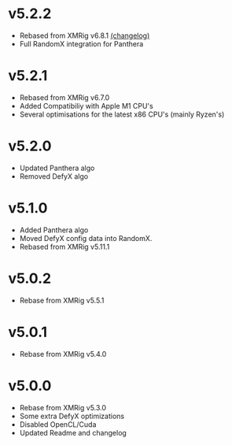 # v5.2.2
- Rebased from XMRig v6.8.1 [(changelog)](doc/CHANGELOG.md)
- Full RandomX integration for Panthera

# v5.2.1
- Rebased from XMRig v6.7.0
- Added Compatibiliy with Apple M1 CPU's
- Several optimisations for the latest x86 CPU's (mainly Ryzen's)


# v5.2.0
- Updated Panthera algo
- Removed DefyX algo


# v5.1.0
- Added Panthera algo
- Moved DefyX config data into RandomX.
- Rebased from XMRig v5.11.1

# v5.0.2

- Rebase from XMRig v5.5.1 


# v5.0.1

- Rebase from XMRig v5.4.0


# v5.0.0

- Rebase from XMRig v5.3.0
- Some extra DefyX optimizations
- Disabled OpenCL/Cuda
- Updated Readme and changelog